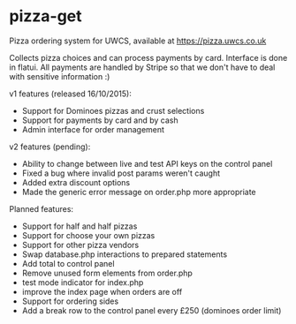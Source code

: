 # pizza-get
Pizza ordering system for UWCS, available at https://pizza.uwcs.co.uk

Collects pizza choices and can process payments by card. Interface is done in flatui. All payments are handled by Stripe so that we don't have to deal with sensitive information :)

v1 features (released 16/10/2015):
* Support for Dominoes pizzas and crust selections
* Support for payments by card and by cash
* Admin interface for order management

v2 features (pending):
* Ability to change between live and test API keys on the control panel
* Fixed a bug where invalid post params weren't caught
* Added extra discount options
* Made the generic error message on order.php more appropriate

Planned features:
* Support for half and half pizzas
* Support for choose your own pizzas
* Support for other pizza vendors
* Swap database.php interactions to prepared statements
* Add total to control panel
* Remove unused form elements from order.php
* test mode indicator for index.php
* improve the index page when orders are off
* Support for ordering sides
* Add a break row to the control panel every £250 (dominoes order limit)
